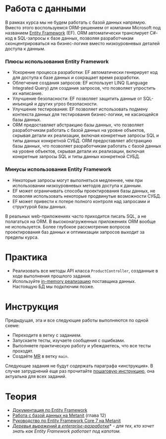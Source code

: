 # Работа с данными

В рамках курса мы не будем работать с базой данных напрямую. Вместо этого воспользуемся ORM-решением от компании Microsoft под названием
[Entity Framework](https://learn.microsoft.com/ru-ru/ef/) (EF). ORM автоматически транслирует C#-код в SQL-запросы к базе данных, 
позволяя разработчикам сконцентрироваться на бизнес-логике вместо низкоуровневых деталей доступа к данным.

### Плюсы использования Entity Framework
- Ускорение процесса разработки: EF автоматически генерирует код для доступа к базе данных и сокращает время разработки.
- Облегчение создания запросов: EF использует LINQ (Language Integrated Query) для создания запросов, что позволяет упростить их написание.
- Улучшение безопасности: EF позволяет защитить данные от SQL-инъекций и других угроз безопасности.
- Улучшение тестирования: EF позволяет использовать подмену контекста данных для тестирования бизнес-логики, не касающейся базы данных.
- ORM предоставляет абстракцию базы данных, что позволяет разработчикам работать с базой данных на уровне объектов, скрывая детали их реализации, включая конкретные запросы SQL и типы данных конкретной СУБД. ORM предоставляет абстракцию базы данных, что позволяет разработчикам работать с базой данных на уровне объектов, скрывая детали их реализации, включая конкретные запросы SQL и типы данных конкретной СУБД.

### Минусы использования Entity Framework
- Некоторые запросы могут выполняться медленнее, чем при использовании низкоуровневых методов доступа к данным.
- EF может ограничивать способы проектирования базы данных, не позволяя использовать некоторые продвинутые возможности СУБД.
- EF может привести к потере полного контроля над запросами и структурой базы данных.

В реальных web-приложениях часто приходится писать SQL, а не полагаться на ORM. В высоконагруженных приложениях ORM
вообще не используется. Более глубокое рассмотрение вопросов проектирования баз данных и оптимизации запросов выходит за пределы курса. 

# Практика

- Реализовать все методы API класса `ProductController`, созданные в ходе выполнения прошлого задания.
- Используйте [in-memory реализацию](https://learn.microsoft.com/ru-ru/ef/core/providers/in-memory/?tabs=dotnet-core-cli) поставщика данных. Настоящую БД мы подключим позже. 

# Инструкция

Предыдущая, эта и все следующие работы выполняются по одной схеме:
- Переходите в ветку с заданием.
- Запускаете тесты, изучаете сообщения с ошибками.
- Выполняете практическую работу и убеждаетесь, что все тесты проходят.
- Создаёте [MR](https://docs.gitlab.com/ee/user/project/merge_requests/) в ветку `main`.

Следующие задания не будут содержать параграфа «инструкция». В случае затруднений еще раз прочитайте
[пошаговую инструкцию](../-/wikis/Как-работать-с-репозиторием/Пошаговая-инструкция), она актуальна для всех заданий.

# Теория

- [Документация по Entity Framework](https://learn.microsoft.com/ru-ru/ef/)
- [Работа с базой данных на Metanit](https://metanit.com/sharp/aspnet6/12.1.php) (глава 12)
- [Руководство по Entity Framework Core 7 на Metanit](https://metanit.com/sharp/efcore/)
- *[Деревья выражений в enterprise-разработке](https://habr.com/ru/company/jugru/blog/423891/)*\* *- для тех, кто хочет знать как Entity Framework работает под капотом.*
